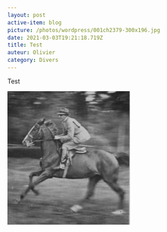 ```yaml
---
layout: post
active-item: blog
picture: /photos/wordpress/001ch2379-300x196.jpg
date: 2021-03-03T19:21:18.719Z
title: Test
auteur: Olivier
category: Divers
---
```

Test

![](/photos/wordpress/1392992_10151916517918360_930733965_n-276x300.jpg)